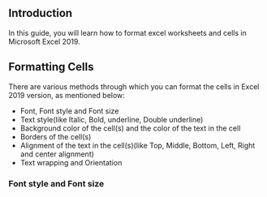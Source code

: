 ## Introduction
In this guide, you will learn how to format excel worksheets and cells in Microsoft Excel 2019. 

##  Formatting Cells
There are various methods through which you can format the cells in Excel 2019 version, as mentioned below:

- Font, Font style and Font size
- Text style(like Italic, Bold, underline, Double underline)
- Background color of the cell(s) and the color of the text in the cell
- Borders of the cell(s)
- Alignment of the text in the cell(s)(like Top, Middle, Bottom, Left, Right and center alignment)
- Text wrapping and Orientation

### Font style and Font size









